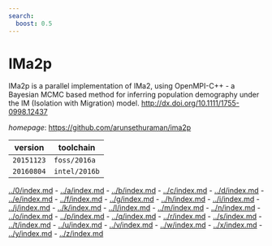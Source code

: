 ```yaml
---
search:
  boost: 0.5
---
```

# IMa2p

IMa2p is a parallel implementation of IMa2, using OpenMPI-C++ - a Bayesian MCMC  based method for inferring population demography under the IM (Isolation with  Migration) model. http://dx.doi.org/10.1111/1755-0998.12437

*homepage*: <https://github.com/arunsethuraman/ima2p>

version | toolchain
--------|----------
``20151123`` | ``foss/2016a``
``20160804`` | ``intel/2016b``

[../0/index.md](0) - [../a/index.md](a) - [../b/index.md](b) - [../c/index.md](c) - [../d/index.md](d) - [../e/index.md](e) - [../f/index.md](f) - [../g/index.md](g) - [../h/index.md](h) - [../i/index.md](i) - [../j/index.md](j) - [../k/index.md](k) - [../l/index.md](l) - [../m/index.md](m) - [../n/index.md](n) - [../o/index.md](o) - [../p/index.md](p) - [../q/index.md](q) - [../r/index.md](r) - [../s/index.md](s) - [../t/index.md](t) - [../u/index.md](u) - [../v/index.md](v) - [../w/index.md](w) - [../x/index.md](x) - [../y/index.md](y) - [../z/index.md](z)


